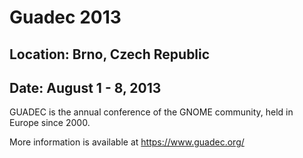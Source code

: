 # Guadec 2013
## Location: Brno, Czech Republic
## Date: August 1 - 8, 2013

GUADEC is the annual conference of the GNOME community, held in Europe since 2000.

More information is available at <https://www.guadec.org/>
